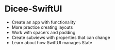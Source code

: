 # Dicee-SwiftUI

* Create an app with functionality
* More practice creating layouts
* Work with spacers and padding
* Create subviews with properties that can change
* Learn about how SwiftUI manages State
